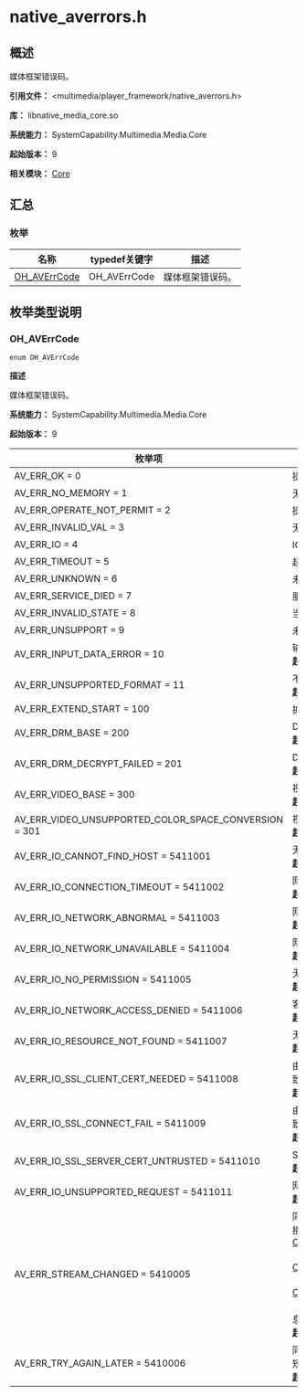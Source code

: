 # native_averrors.h

## 概述

媒体框架错误码。

**引用文件：** <multimedia/player_framework/native_averrors.h>

**库：** libnative_media_core.so

**系统能力：** SystemCapability.Multimedia.Media.Core

**起始版本：** 9

**相关模块：** [Core](capi-core.md)

## 汇总

### 枚举

| 名称 | typedef关键字 | 描述 |
| -- | -- | -- |
| [OH_AVErrCode](#oh_averrcode) | OH_AVErrCode | 媒体框架错误码。 |

## 枚举类型说明

### OH_AVErrCode

```
enum OH_AVErrCode
```

**描述**

媒体框架错误码。

**系统能力：** SystemCapability.Multimedia.Media.Core

**起始版本：** 9

| 枚举项 | 描述 |
| -- | -- |
| AV_ERR_OK = 0 | 操作成功。 |
| AV_ERR_NO_MEMORY = 1 | 无内存。 |
| AV_ERR_OPERATE_NOT_PERMIT = 2 | 操作不允许。 |
| AV_ERR_INVALID_VAL = 3 | 无效值。 |
| AV_ERR_IO = 4 | IO错误。 |
| AV_ERR_TIMEOUT = 5 | 超时错误。 |
| AV_ERR_UNKNOWN = 6 | 未知错误。 |
| AV_ERR_SERVICE_DIED = 7 | 服务死亡。 |
| AV_ERR_INVALID_STATE = 8 | 当前状态不支持此操作。 |
| AV_ERR_UNSUPPORT = 9 | 未支持的接口。 |
| AV_ERR_INPUT_DATA_ERROR = 10 |  输入数据错误。<br>**起始版本：** 12 |
| AV_ERR_UNSUPPORTED_FORMAT = 11 |  不支持的格式。<br>**起始版本：** 18 |
| AV_ERR_EXTEND_START = 100 | 扩展错误码初始值。 |
| AV_ERR_DRM_BASE = 200 | DRM起始错误码。<br>**起始版本：** 12 |
| AV_ERR_DRM_DECRYPT_FAILED = 201 | DRM解密失败。<br>**起始版本：** 12 |
| AV_ERR_VIDEO_BASE = 300 | 视频起始错误码。<br>**起始版本：** 12 |
| AV_ERR_VIDEO_UNSUPPORTED_COLOR_SPACE_CONVERSION = 301 | 视频不支持色彩空间转换。<br>**起始版本：** 12 |
| AV_ERR_IO_CANNOT_FIND_HOST = 5411001 |  无法找到主机，可能服务器地址错误。<br>**起始版本：** 14 |
| AV_ERR_IO_CONNECTION_TIMEOUT = 5411002 |  网络连接超时。<br>**起始版本：** 14 |
| AV_ERR_IO_NETWORK_ABNORMAL = 5411003 |  网络异常导致连接失败。<br>**起始版本：** 14 |
| AV_ERR_IO_NETWORK_UNAVAILABLE = 5411004 |  网络不可用导致连接失败。<br>**起始版本：** 14 |
| AV_ERR_IO_NO_PERMISSION = 5411005 |  无网络访问权限。<br>**起始版本：** 14 |
| AV_ERR_IO_NETWORK_ACCESS_DENIED = 5411006 |  客户端请求参数错误或超出处理能力。<br>**起始版本：** 14 |
| AV_ERR_IO_RESOURCE_NOT_FOUND = 5411007 |  无法找到可用网络资源。<br>**起始版本：** 14 |
| AV_ERR_IO_SSL_CLIENT_CERT_NEEDED = 5411008 |  由于未携带客户端证书、证书无效或过期导致服务器验证失败。<br>**起始版本：** 14 |
| AV_ERR_IO_SSL_CONNECT_FAIL = 5411009 |  由于未携带服务器证书、证书无效或过期导致客户端验证失败。<br>**起始版本：** 14 |
| AV_ERR_IO_SSL_SERVER_CERT_UNTRUSTED = 5411010 |  SSL服务器证书不受信任。<br>**起始版本：** 14 |
| AV_ERR_IO_UNSUPPORTED_REQUEST = 5411011 |  网络协议不支持该请求。<br>**起始版本：** 14 |
| AV_ERR_STREAM_CHANGED = 5410005 | 同步模式下流格式发生变更。可以通过调用接口[OH_VideoEncoder_GetOutputDescription](_video_encoder.md#oh_videoencoder_getoutputdescription)（视频编码）、[OH_VideoDecoder_GetOutputDescription](_video_decoder.md#oh_videodecoder_getoutputdescription)（视频解码）、[OH_AudioCodec_GetOutputDescription](capi-native-avcodec-audiocodec-h.md#oh_audiocodec_getoutputdescription)（音频编解码）来获取更新后流的配置信息。<br/>**起始版本：** 20 |
| AV_ERR_TRY_AGAIN_LATER = 5410006 |  同步模式下临时缓冲区查询失败，建议等待短暂间隔后重试操作。<br>**起始版本：** 20 |


